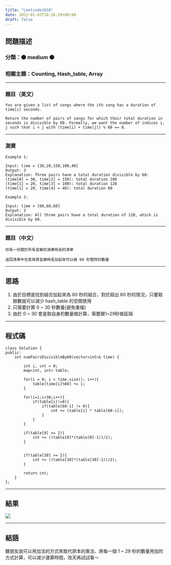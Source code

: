 ```yaml
---
title: "Leetcode1010"
date: 2022-01-03T16:26:29+08:00
draft: false
---
```


## 問題描述

### 分類：🟠 medium 🟠
### 相關主題：Counting, Hash_table, Array

---

### 題目（英文）

```
You are given a list of songs where the ith song has a duration of time[i] seconds.

Return the number of pairs of songs for which their total duration in seconds is divisible by 60. Formally, we want the number of indices i, j such that i < j with (time[i] + time[j]) % 60 == 0.
```

---

### 測資

```
Example 1:

Input: time = [30,20,150,100,40]
Output: 3
Explanation: Three pairs have a total duration divisible by 60:
(time[0] = 30, time[2] = 150): total duration 180
(time[1] = 20, time[3] = 100): total duration 120
(time[1] = 20, time[4] = 40): total duration 60

Example 2:

Input: time = [60,60,60]
Output: 3
Explanation: All three pairs have a total duration of 120, which is divisible by 60.

```

---

### 題目（中文）

```
你有一份關於所有音樂的演奏時長的清單

返回清單中任意兩首音樂時長加起來可以被 60 秒整除的數量
```

---

## 思路

1. 由於目標是找到組合加起來為 60 秒的組合，對於超出 60 秒的情況，只要取餘數就可以減少 hash_table 的空間使用
2. 只需要計算 0 ~ 30 秒數量(避免重複)
3. 由於 0 ~ 30 會是取自身的數量做計算，需要跟1~29秒做區隔

---

## 程式碼

```
class Solution {
public:
    int numPairsDivisibleBy60(vector<int>& time) {
        
        int i, cnt = 0;
        map<int, int> table;
        
        for(i = 0; i < time.size(); i++){
            table[time[i]%60] += 1;
        }
        
        for(i=1;i<30;i++){
            if(table[i]!=0){
                if(table[60-i] != 0){
                    cnt += (table[i] * table[60-i]);
                }
            }
        }
        
        if(table[0] >= 2){
            cnt += ((table[0]*(table[0]-1))/2);
        }
        
        
        if(table[30] >= 2){
            cnt += ((table[30]*(table[30]-1))/2);
        }
        
        return cnt;
    }
};
```

---

## 結果

![](https://i.imgur.com/BEgz4K5.png)

---

## 結語
聽朋友說可以用加法的方式來取代原本的乘法，將每一個 1 ~ 29 秒的數量用加的方式計算，可以減少運算時間，改天再試試看～